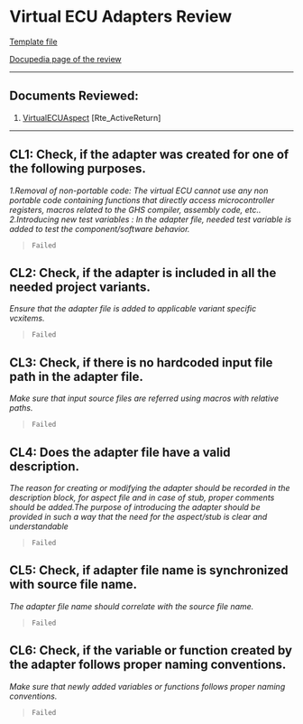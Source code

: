 # Virtual ECU Adapters Review 

[Template file](https://inside-docupedia.bosch.com/confluence/x/z-AyYg) 

[Docupedia page of the review](https://inside-docupedia.bosch.com/confluence/display/ASAPP/ReviewOfVirtualEcuAdapters) 

--- 

## Documents Reviewed: 

1. [VirtualECUAspect](https://sourcecode02.de.bosch.com/projects/ASMPAPP/repos/asmp-dev/commits/1c42dbf7df99c0f360eb78eb1eeb9b3fc381a4e2#/comps_repo/ActiveReturn/components/ActiveReturn/vecu/Rte_ActiveReturn.aspects)  [Rte_ActiveReturn]
--- 

## CL1: Check, if the adapter was created for one of the following purposes.

*1.Removal of non-portable code: The virtual ECU cannot use any non portable code containing functions that directly access microcontroller registers, macros related to the GHS compiler, assembly code, etc.. 2.Introducing new test variables : In the adapter file, needed test variable is added to test the component/software behavior.*

>`Failed` 

## CL2: Check, if the adapter is included in all the needed project variants.

*Ensure that the adapter file is added to applicable variant specific vcxitems.*

>`Failed` 

## CL3: Check, if there is no hardcoded input file path in the adapter file.

*Make sure that input source files are referred using macros with relative paths.*

>`Failed` 

## CL4: Does the adapter file have a valid description.

*The reason for creating or modifying the adapter should be recorded in the description block, for aspect file and in case of stub, proper comments should be added.The purpose of introducing the adapter should be provided in such a way that the need for the aspect/stub is clear and understandable*

>`Failed` 

## CL5: Check, if adapter file name is synchronized with source file name.

*The adapter file name should correlate with the source file name.*

>`Failed` 

## CL6: Check, if the variable or function created by the adapter follows proper naming conventions.

*Make sure that newly added variables or functions follows proper naming conventions.*

>`Failed` 
